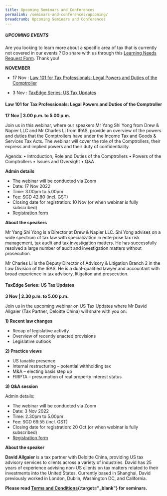 ```yaml
---
title: Upcoming Seminars and Conferences
permalink: /seminars-and-conferences/upcoming/
breadcrumb: Upcoming Seminars and Conferences
---
```

##### **UPCOMING EVENTS**
Are you looking to learn more about a specific area of tax that is currently not covered in our events ? 
Do share with us through this [Learning Needs Request Form](https://form.gov.sg/5d2c51283703d80011e52615). Thank you!

**NOVEMBER**

* 17 Nov : [Law 101 for Tax Professionals: Legal Powers and Duties of the Comptroller](/seminars-and-conferences/upcoming/#17Nov-ta-id)

* 3 Nov : [TaxEdge Series: US Tax Updates](/seminars-and-conferences/upcoming/#3Nov-ta-id)


<a id="17Nov-ta-id"></a>
#### **Law 101 for Tax Professionals: Legal Powers and Duties of the Comptroller**
**17 Nov | 3.00 p.m. to 5.00 p.m.**

Join us in this webinar, where our speakers Mr Yang Shi Yong from Drew & Napier LLC and Mr Charles Li from IRAS, provide an overview of the powers and duties that the Comptrollers have under the Income Tax and Goods & Services Tax Acts. The webinar will cover the role of the Comptrollers, their express and implied powers and their duty of confidentiality.

Agenda:
•	Introduction, Role and Duties of the Comptrollers
•	Powers of the Comptrollers
•	Issues and Oversight
•	Q&A

**Admin details**
* The webinar will be conducted via Zoom
* Date: 17 Nov 2022
* Time: 3.00pm to 5.00pm
* Fee: SGD 42.80 (incl. GST)
* Closing date for registration: 10 Nov (or when webinar is fully subscribed)
* [Registration form](https://form.gov.sg/635fed7ad3c4cd00122b0f35)

**About the speakers**

Mr Yang Shi Yong is a Director at Drew & Napier LLC. Shi Yong advises on a wide spectrum of tax law with specialization in enterprise tax risk management, tax audit and tax investigation matters. He has successfully resolved a large number of audit and investigation matters without prosecution. 

Mr Charles Li is the Deputy Director of Advisory & Litigation Branch 2 in the Law Division of the IRAS. He is a dual-qualified lawyer and accountant with broad experience in tax advisory, litigation and prosecution.


<a id="3Nov-ta-id"></a>
#### **TaxEdge Series: US Tax Updates**
**3 Nov | 2.30 p.m. to 5.00 p.m.**

Join us in the upcoming webinar on US Tax Updates where Mr David Allgaier (Tax Partner, Deloitte China) will share with you on:

**1) Recent law changes**

* Recap of legislative activity
* Overview of recently enacted provisions
* Legislative outlook

**2) Practice views**

* US taxable presence
* Internal restructuring – potential withholding tax
* M&A – electing basis step up
* FIRPTA – presumption of real property interest status

**3) Q&A session**

Admin details:
* The webinar will be conducted via Zoom
* Date: 3 Nov 2022
* Time: 2.30pm to 5.00pm
* Fee: SGD 69.55 (incl. GST)
* Closing date for registration: 20 Oct (or when webinar is fully subscribed)
* [Registration form](https://form.gov.sg/6343c8e8d800b7001229ed4b)


**About the speaker**

**David Allgaier** is a tax partner with Deloitte China, providing US tax advisory services to clients across a variety of industries. David has 25 years of experience advising non-US clients on tax matters related to their investments into the United States. Currently based in Shanghai, David previously worked in London, Dublin, Washington DC, and California.






**Please read [Terms and Conditions](https://production-iras-tax-academy.netlify.com/executive-tax-programmes/terms-and-conditions/){:target="_blank"} for seminars.**